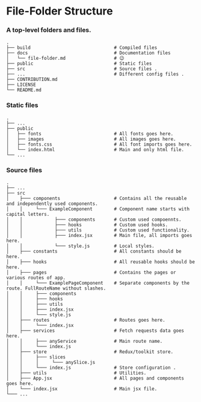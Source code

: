 File-Folder Structure
============================
### A top-level folders and files.
    .
    ├── build                               # Compiled files
    ├── docs                                # Documentation files 
    │   └── file-folder.md                  # 😉
    ├── public                              # Static files
    ├── src                                 # Source files .
    ├── ...                                 # Different config files .
    ├── CONTRIBUTION.md
    ├── LICENSE
    └── README.md

### Static files
    .
    ├── ...
    ├── public
    │   ├── fonts                           # All fonts goes here.
    │   ├── images                          # All images goes here.
    │   ├── fonts.css                       # All font imports goes here.
    │   └── index.html                      # Main and only html file.
    └── ...

### Source files
    .
    ├── ...
    ├── src
    │    ├─── components                    # Contains all the reusable and independently used components.
    │    │     └─── ExampleComponent        # Component name starts with capital letters.
    │    │            ├─── components       # Custom used compoennts.
    │    │            ├─── hooks            # Custom used hooks.
    │    │            ├─── utils            # Custom used functionality.
    │    │            ├─── index.jsx        # Main file, all imports goes here.
    │    │            └─── style.js         # Local styles.
    │    ├─── constants                     # All constants should be here.
    │    ├─── hooks                         # All reusable hooks should be here.
    │    ├─── pages                         # Contains the pages or various routes of app.  
    │    │     └─── ExamplePageComponent    # Separate components by the route. FullRouteName without slashes.
    │    │     ├─── components
    │    │     ├─── hooks
    │    │     ├─── utils
    │    │     ├─── index.jsx
    │    │     └─── style.js
    │    ├─── routes                        # Routes goes here.
    │    │     └─── index.jsx
    │    ├─── services                      # Fetch requests data goes here.
    │    │     ├─── anyService              # Main route name.
    │    │     └─── index.js
    │    ├─── store                         # Redux/toolkit store.
    │    │     ├─── slices
    │    │     │     └─── anySlice.js
    │    │     └─── index.js                # Store configuration .
    │    ├─── utils                         # Utilities.
    │    ├─── App.jsx                       # All pages and components goes here.
    │    └─── index.jsx                     # Main jsx file.
    └─── ...
